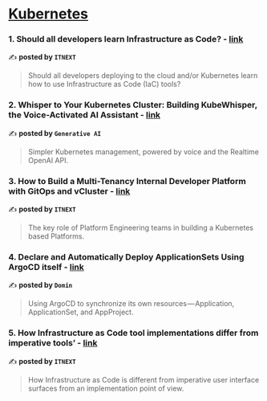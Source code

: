 
<h1><a href=https://medium.com/tag/kubernetes/recommended target="_blank" rel="noopener noreferrer">Kubernetes</a></h1>
<h3>1. Should all developers learn Infrastructure as Code? - <a href="https://medium.com/itnext/should-all-developers-learn-infrastructure-as-code-a77e7feefbc8" target="_blank" rel="noopener noreferrer">link</a></h3>

✍️ **posted by `ITNEXT`**

<blockquote>Should all developers deploying to the cloud and/or Kubernetes learn how to use Infrastructure as Code (IaC) tools?</blockquote>

<h3>2. Whisper to Your Kubernetes Cluster: Building KubeWhisper, the Voice-Activated AI Assistant - <a href="https://medium.com/generative-ai/whisper-to-your-kubernetes-cluster-building-kubewhisper-the-voice-activated-ai-assistant-9ef33c0426d2" target="_blank" rel="noopener noreferrer">link</a></h3>

✍️ **posted by `Generative AI`**

<blockquote>Simpler Kubernetes management, powered by voice and the Realtime OpenAI API.</blockquote>

<h3>3. How to Build a Multi-Tenancy Internal Developer Platform with GitOps and vCluster - <a href="https://medium.com/itnext/how-to-build-a-multi-tenancy-internal-developer-platform-with-gitops-and-vcluster-d8f43bfb9c3d" target="_blank" rel="noopener noreferrer">link</a></h3>

✍️ **posted by `ITNEXT`**

<blockquote>The key role of Platform Engineering teams in building a Kubernetes based Platforms.</blockquote>

<h3>4. Declare and Automatically Deploy ApplicationSets Using ArgoCD itself - <a href="https://medium.com/@dominikrottmann/declare-and-automatically-deploy-applicationsets-using-argocd-itself-de0397db24dc" target="_blank" rel="noopener noreferrer">link</a></h3>

✍️ **posted by `Domin`**

<blockquote>Using ArgoCD to synchronize its own resources — Application, ApplicationSet, and AppProject.</blockquote>

<h3>5. How Infrastructure as Code tool implementations differ from imperative tools’ - <a href="https://medium.com/itnext/how-infrastructure-as-code-tool-implementations-differ-from-imperative-tools-31607c3ed37b" target="_blank" rel="noopener noreferrer">link</a></h3>

✍️ **posted by `ITNEXT`**

<blockquote>How Infrastructure as Code is different from imperative user interface surfaces from an implementation point of view.</blockquote>

